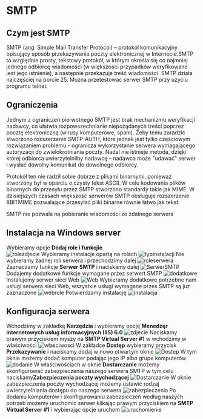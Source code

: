 # SMTP

## Czym jest SMTP
SMTP (ang. Simple Mail Transfer Protocol) – protokół komunikacyjny opisujący sposób przekazywania poczty elektronicznej w Internecie.SMTP to względnie prosty, tekstowy protokół, w którym określa się co najmniej jednego odbiorcę wiadomości (w większości przypadków weryfikowane jest jego istnienie), a następnie przekazuje treść wiadomości. SMTP działa najczęściej na porcie 25. Można przetestować serwer SMTP przy użyciu programu telnet.

## Ograniczenia
Jednym z ograniczeń pierwotnego SMTP jest brak mechanizmu weryfikacji nadawcy, co ułatwia rozpowszechnianie niepożądanych treści poprzez pocztę elektroniczną (wirusy komputerowe, spam). Żeby temu zaradzić stworzono rozszerzenie SMTP-AUTH, które jednak jest tylko częściowym rozwiązaniem problemu - ogranicza wykorzystanie serwera wymagającego autoryzacji do zwielokrotniania poczty. Nadal nie istnieje metoda, dzięki której odbiorca uwierzytelniłby nadawcę – nadawca może "udawać" serwer i wysłać dowolny komunikat do dowolnego odbiorcy.  

Protokół ten nie radził sobie dobrze z plikami binarnymi, ponieważ stworzony był w oparciu o czysty tekst ASCII. W celu kodowania plików binarnych do przesyłu przez SMTP stworzono standardy takie jak MIME. W dzisiejszych czasach większość serwerów SMTP obsługuje rozszerzenie 8BITMIME pozwalające przesyłać pliki binarne równie łatwo jak tekst.

SMTP nie pozwala na pobieranie wiadomości ze zdalnego serwera

## Instalacja na Windows server
Wybieramy opcje **Dodaj role i funkcjie**  
![rolezdjecie]()
Wybieramy instalacje opartą na rolach
![typinstalacji]()
Nie wybieramy żadnej roli serwera i przechodzimy dalej
![roleserwera]()
Zaznaczamy funkcje **Serwer SMTP** i naciskamy dalej
![SerwerSMTP]()
Dodajemy dodatkowe funkcje wymagane przez serwert SMTP
![dodatkowe]()
Instalujemy serwer sieci Web
![Web]()
Wybieramy dodatkowe potrzebne nam usługi serwera sieci Web, wszystkie usługi wymagane przes SMTP są juz zaznaczone
![webrole]()
Potwierdzamy instalację
![instalacja]()

## Konfiguracja serwera 
Wchodzimy w zakładkę **Narzędzia** i wybieramy opcję **Menedzęr internetowych usług informacyjnych (IIS) 6.0**
![zdjecie]()
Naciskamy prawym przyciskiem myszy na **SMTP Virtual Server #1** w wchodzimy w właściwości
![własciwosci]()
W zakładce **Dostęp** wybieramy przycisk **Przekazywanie** i naciskamy dodaj w nowo otwartym oknie
![Dostep]()
W tym oknie możemy dodać komputer podając jego IP albo grupe komputerów
![dodanie]()
W właściwościach w oknie **Dostarczanie** możemy skonfigurować zabezpieczenia naszego serwera SMTP w tym celu naciskamy**Zabezpieczenia poczty wychodzącej**
![Dostarczanie]()
W oknie zabezpieczenia poczty wychodzącej możemy ustawić rodzaj uwierzytelniania dostępu do naszego serwera
![zabezpieczenia]()
Po dodaniu komputerów i skonfigurowaniu zabezpieczeń według naszych potrzeb możemy uruchomic serwer klikając prawym przyciskiem na **SMTP Virtual Server #1** i wybierając opcje uruchom
![uruchomienie]()